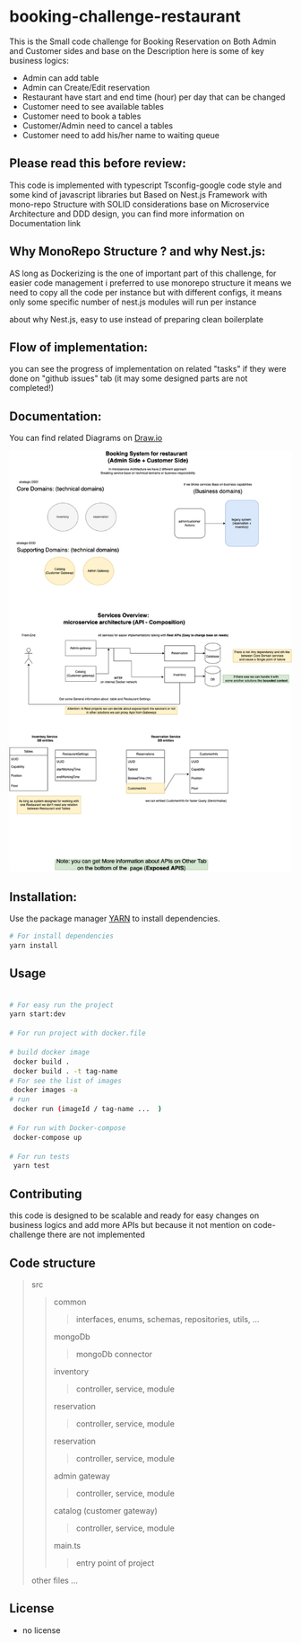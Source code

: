 # booking-challenge-restaurant
 This is the Small code challenge for Booking Reservation on Both Admin and Customer sides
 and base on the Description here is some of key business logics:

 - Admin can add table 
 - Admin can Create/Edit reservation 
 - Restaurant have start and end time (hour) per day that can be changed
 - Customer need to see available tables
 - Customer need to book a tables
 - Customer/Admin need to cancel a tables
 - Customer need to add his/her name to waiting queue

## Please read this before review:
This code is implemented with typescript Tsconfig-google code style and some kind of javascript libraries but Based on Nest.js Framework with mono-repo Structure with SOLID considerations
base on Microservice Architecture and DDD design, you can find more information on Documentation link


## Why MonoRepo Structure ? and why Nest.js:
AS long as Dockerizing is the one of important part of this challenge,
for easier code management i preferred to use monorepo structure it means we need to
copy all the code per instance but with different configs,
it means only some specific number of nest.js modules will run per instance

about why Nest.js, easy to use instead of preparing clean boilerplate

## Flow of implementation:
 you can see the progress of implementation on related "tasks" if 
 they were done on "github issues" tab (it may some designed parts are not completed!)

## Documentation:

You can find related Diagrams on [Draw.io](https://drive.google.com/file/d/1lzbL3fLtyA80jj6UB9ibCP6479VDiZE5/view?usp=sharing)

![Alt image](./Booking-Api-Diagrams-Diagrams.drawio.png?raw=true "image")

## Installation:

Use the package manager [YARN](https://yarnpkg.com/cli/node) to install dependencies.

```bash
# For install dependencies
yarn install 
```

## Usage

```bash

# For easy run the project
yarn start:dev 

# For run project with docker.file

# build docker image
 docker build .
 docker build . -t tag-name
# For see the list of images  
 docker images -a 
# run
 docker run (imageId / tag-name ...  )

# For run with Docker-compose
 docker-compose up
 
# For run tests
 yarn test
```

## Contributing
this code is designed to be scalable and ready for easy changes on business logics
and add more APIs but because it not mention on code-challenge there are not implemented

## Code structure
 > src
 > > common 
 > > > interfaces, enums, schemas, repositories, utils, ...
 > >
 > > mongoDb
 > > > mongoDb connector
 > > >
 > > inventory
 > > > controller, service, module
 > > >
 > > reservation
 > > > controller, service, module
 > > >
 > > reservation
 > > > controller, service, module
 > > >
 > > admin gateway
 > > > controller, service, module
 > > >
 > > catalog (customer gateway)
 > > > controller, service, module
 > > >
 > > main.ts
 > > > entry point of project
 > > >
 > other files ...

## License
 - no license
